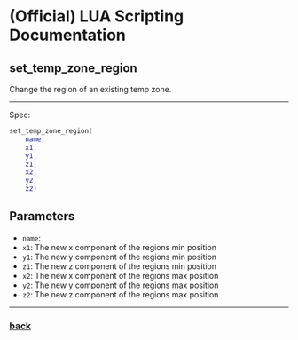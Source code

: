 
# (Official) LUA Scripting Documentation

## set_temp_zone_region

Change the region of an existing temp zone.

___

Spec:

```lua
set_temp_zone_region(
	name,
	x1,
	y1,
	z1,
	x2,
	y2,
	z2)
```

## Parameters

- `name`: 
- `x1`: The new x component of the regions min position
- `y1`: The new y component of the regions min position
- `z1`: The new z component of the regions min position
- `x2`: The new x component of the regions max position
- `y2`: The new y component of the regions max position
- `z2`: The new z component of the regions max position

___

### [back](../zones)
